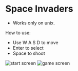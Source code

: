 # Space Invaders

- Works only on unix.

How to use:
- Use W A S D to move
- Enter to select
- Space to shoot

![start screen](https://i.ibb.co/KDXWYNj/Screenshot-from-2023-07-15-18-38-18.png)
![game screen](https://i.ibb.co/PmVbzmF/Screenshot-from-2023-07-15-12-08-44.png)
